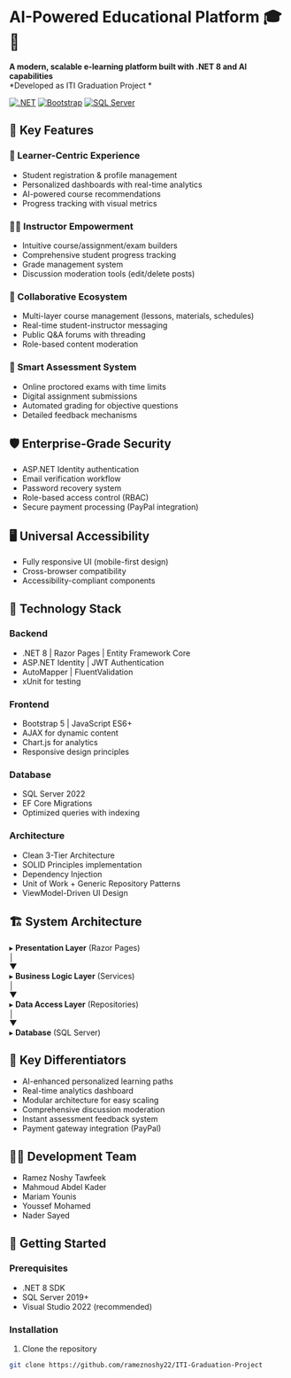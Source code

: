 # AI-Powered Educational Platform 🎓🚀

**A modern, scalable e-learning platform built with .NET 8 and AI capabilities**  
*Developed as ITI Graduation Project *

[![.NET](https://img.shields.io/badge/.NET-8.0-purple)](https://dotnet.microsoft.com/)
[![Bootstrap](https://img.shields.io/badge/Bootstrap-5.2-blueviolet)](https://getbootstrap.com/)
[![SQL Server](https://img.shields.io/badge/SQL%20Server-2022-red)](https://www.microsoft.com/sql-server)

## 🌟 Key Features

### 🎯 Learner-Centric Experience
- Student registration & profile management
- Personalized dashboards with real-time analytics
- AI-powered course recommendations
- Progress tracking with visual metrics

### 👩‍🏫 Instructor Empowerment
- Intuitive course/assignment/exam builders
- Comprehensive student progress tracking
- Grade management system
- Discussion moderation tools (edit/delete posts)

### 🤝 Collaborative Ecosystem
- Multi-layer course management (lessons, materials, schedules)
- Real-time student-instructor messaging
- Public Q&A forums with threading
- Role-based content moderation

### 📝 Smart Assessment System
- Online proctored exams with time limits
- Digital assignment submissions
- Automated grading for objective questions
- Detailed feedback mechanisms

## 🛡️ Enterprise-Grade Security
- ASP.NET Identity authentication
- Email verification workflow
- Password recovery system
- Role-based access control (RBAC)
- Secure payment processing (PayPal integration)

## 🖥️ Universal Accessibility
- Fully responsive UI (mobile-first design)
- Cross-browser compatibility
- Accessibility-compliant components

## 🧰 Technology Stack

### Backend
- .NET 8 | Razor Pages | Entity Framework Core
- ASP.NET Identity | JWT Authentication
- AutoMapper | FluentValidation
- xUnit for testing

### Frontend
- Bootstrap 5 | JavaScript ES6+
- AJAX for dynamic content
- Chart.js for analytics
- Responsive design principles

### Database
- SQL Server 2022
- EF Core Migrations
- Optimized queries with indexing

### Architecture
- Clean 3-Tier Architecture
- SOLID Principles implementation
- Dependency Injection
- Unit of Work + Generic Repository Patterns
- ViewModel-Driven UI Design

## 🏗️ System Architecture

▸ **Presentation Layer** (Razor Pages)  
  │  
  ▼  
▸ **Business Logic Layer** (Services)  
  │  
  ▼  
▸ **Data Access Layer** (Repositories)  
  │  
  ▼  
▸ **Database** (SQL Server)

## 🚀 Key Differentiators
- AI-enhanced personalized learning paths
- Real-time analytics dashboard
- Modular architecture for easy scaling
- Comprehensive discussion moderation
- Instant assessment feedback system
- Payment gateway integration (PayPal)

## 🧑‍💻 Development Team
- Ramez Noshy Tawfeek
- Mahmoud Abdel Kader
- Mariam Younis
- Youssef Mohamed
- Nader Sayed

## 🔧 Getting Started

### Prerequisites
- .NET 8 SDK
- SQL Server 2019+
- Visual Studio 2022 (recommended)

### Installation
1. Clone the repository
```bash
git clone https://github.com/rameznoshy22/ITI-Graduation-Project
